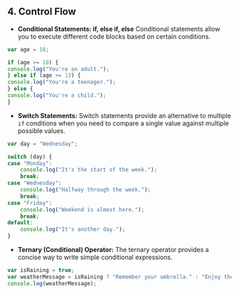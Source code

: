## 4. Control Flow

- **Conditional Statements: if, else if, else**
Conditional statements allow you to execute different code blocks based on certain conditions.

```javascript
var age = 18;

if (age >= 18) {
console.log("You're an adult.");
} else if (age >= 13) {
console.log("You're a teenager.");
} else {
console.log("You're a child.");
}
```

- **Switch Statements:**
Switch statements provide an alternative to multiple `if` conditions when you need to compare a single value against multiple possible values.

```javascript
var day = "Wednesday";

switch (day) {
case "Monday":
    console.log("It's the start of the week.");
    break;
case "Wednesday":
    console.log("Halfway through the week.");
    break;
case "Friday":
    console.log("Weekend is almost here.");
    break;
default:
    console.log("It's another day.");
}
```

- **Ternary (Conditional) Operator:**
The ternary operator provides a concise way to write simple conditional expressions.

```javascript
var isRaining = true;
var weatherMessage = isRaining ? "Remember your umbrella." : "Enjoy the weather!";
console.log(weatherMessage);
```




